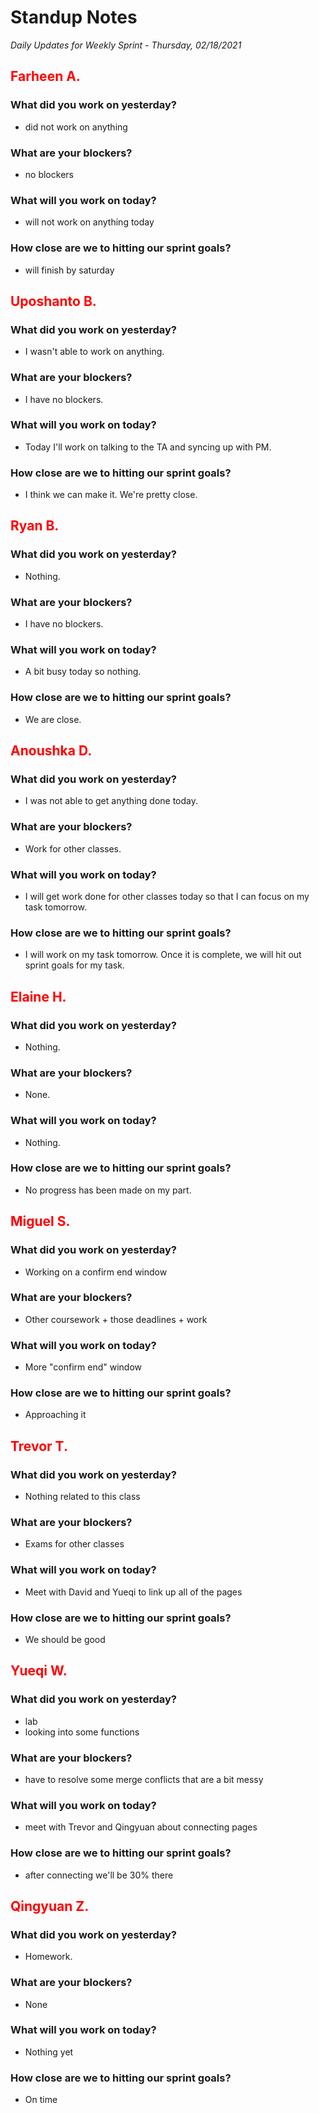 # Standup Notes

_Daily Updates for Weekly Sprint - Thursday, 02/18/2021_

## <span style="color: red;">Farheen A.</span>

### What did you work on yesterday?

- did not work on anything

### What are your blockers?

- no blockers

### What will you work on today?

- will not work on anything today

### How close are we to hitting our sprint goals?

- will finish by saturday

## <span style="color: red;">Uposhanto B.</span>

### What did you work on yesterday?

- I wasn't able to work on anything.

### What are your blockers?

- I have no blockers.

### What will you work on today?

- Today I'll work on talking to the TA and syncing up with PM.

### How close are we to hitting our sprint goals?

- I think we can make it. We're pretty close.

## <span style="color: red;">Ryan B.</span>

### What did you work on yesterday?

- Nothing.

### What are your blockers?

- I have no blockers.

### What will you work on today?

- A bit busy today so nothing.

### How close are we to hitting our sprint goals?

- We are close.

## <span style="color: red;">Anoushka D.</span>

### What did you work on yesterday?

- I was not able to get anything done today.

### What are your blockers?

- Work for other classes.

### What will you work on today?

- I will get work done for other classes today so that I can focus on my task tomorrow.

### How close are we to hitting our sprint goals?

- I will work on my task tomorrow. Once it is complete, we will hit out sprint goals for my task.

## <span style="color: red;">Elaine H.</span>

### What did you work on yesterday?

- Nothing.

### What are your blockers?

- None.

### What will you work on today?

- Nothing.

### How close are we to hitting our sprint goals?

- No progress has been made on my part.

## <span style="color: red;">Miguel S.</span>

### What did you work on yesterday?

- Working on a confirm end window

### What are your blockers?

- Other coursework + those deadlines + work

### What will you work on today?

- More "confirm end" window

### How close are we to hitting our sprint goals?

- Approaching it

## <span style="color: red;">Trevor T.</span>

### What did you work on yesterday?

- Nothing related to this class

### What are your blockers?

- Exams for other classes

### What will you work on today?

- Meet with David and Yueqi to link up all of the pages

### How close are we to hitting our sprint goals?

- We should be good

## <span style="color: red;">Yueqi W.</span>

### What did you work on yesterday?

- lab
- looking into some functions

### What are your blockers?

- have to resolve some merge conflicts that are a bit messy

### What will you work on today?

- meet with Trevor and Qingyuan about connecting pages

### How close are we to hitting our sprint goals?

- after connecting we'll be 30% there

## <span style="color: red;">Qingyuan Z.</span>

### What did you work on yesterday?

- Homework.

### What are your blockers?

- None

### What will you work on today?

- Nothing yet

### How close are we to hitting our sprint goals?

- On time
